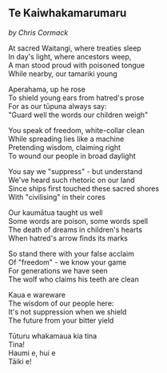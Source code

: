 ## Te Kaiwhakamarumaru
*by Chris Cormack*


At sacred Waitangi, where treaties sleep\
In day's light, where ancestors weep,\
A man stood proud with poisoned tongue\
While nearby, our tamariki young

Aperahama, up he rose\
To shield young ears from hatred's prose\
For as our tūpuna always say:\
"Guard well the words our children weigh"

You speak of freedom, white-collar clean\
While spreading lies like a machine\
Pretending wisdom, claiming right\
To wound our people in broad daylight

You say we "suppress" - but understand\
We've heard such rhetoric on our land\
Since ships first touched these sacred shores\
With "civilising" in their cores

Our kaumātua taught us well\
Some words are poison, some words spell\
The death of dreams in children's hearts\
When hatred's arrow finds its marks

So stand there with your false acclaim\
Of "freedom" - we know your game\
For generations we have seen\
The wolf who claims his teeth are clean

Kaua e wareware\
The wisdom of our people here:\
It's not suppression when we shield\
The future from your bitter yield

Tūturu whakamaua kia tina\
Tina!\
Haumi e, hui e\
Tāiki e!



